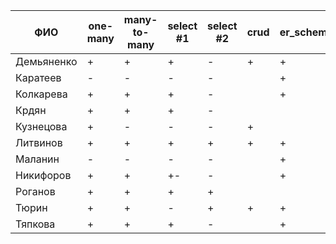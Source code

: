 | **ФИО**    | one-many | many-to-many | select #1 | select #2 | crud | er_schema | deploy |
|------------|----------|--------------|-----------|-----------|------|-----------|--------|
| Демьяненко | +        | +            | +         | -         | +    | +         | +      |
| Каратеев   | -        | -            | -         | -         |      | +         |        |
| Колкарева  | +        | +            | +         | -         |      | +         |        |
| Крдян      | +        | +            | +         | -         |      |           |        |
| Кузнецова  | +        | -            | -         | -         | +    |           |        |
| Литвинов   | +        | +            | +         | +         | +    | +         | +      |
| Маланин    | -        | -            | -         | -         |      | +         |        |
| Никифоров  | +        | +            | +-        | -         |      | +         |        |
| Роганов    | +        | +            | +         | +         |      |           |        |
| Тюрин      | +        | +            | -         | +         | +    | +         |        |
| Тяпкова    | +        | +            | +         | -         |      | +         |        |
